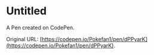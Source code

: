 # Untitled

A Pen created on CodePen.

Original URL: [https://codepen.io/Pokefan1/pen/dPPyarK](https://codepen.io/Pokefan1/pen/dPPyarK).

